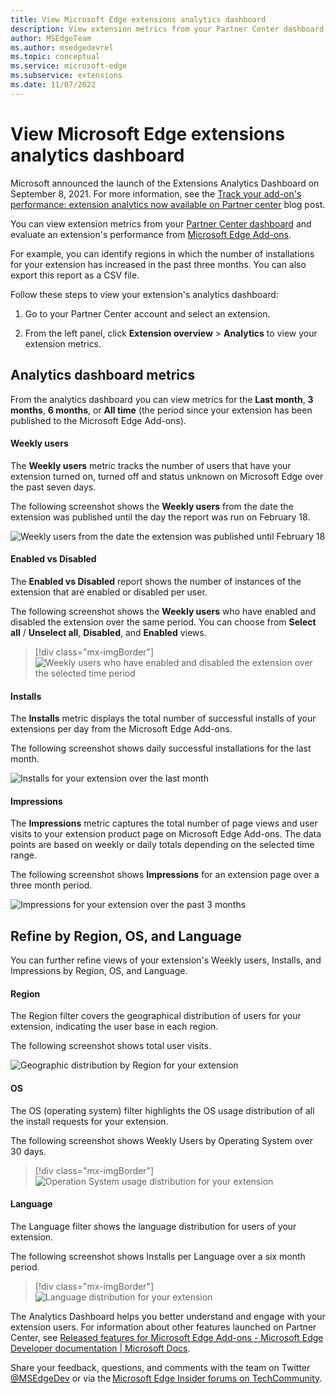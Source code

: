 ```yaml
---
title: View Microsoft Edge extensions analytics dashboard
description: View extension metrics from your Partner Center dashboard and evaluate an extension's performance from Microsoft Edge Add-ons website.
author: MSEdgeTeam
ms.author: msedgedevrel
ms.topic: conceptual
ms.service: microsoft-edge
ms.subservice: extensions
ms.date: 11/07/2022
---
```

# View Microsoft Edge extensions analytics dashboard

Microsoft announced the launch of the Extensions Analytics Dashboard on September 8, 2021. For more information, see the [Track your add-on's performance: extension analytics now available on Partner center](https://techcommunity.microsoft.com/t5/articles/track-your-add-on-s-performance-extension-analytics-now/m-p/2733351) blog post.

You can view extension metrics from your [Partner Center dashboard](https://partner.microsoft.com/dashboard/microsoftedge/overview) and evaluate an extension's performance from [Microsoft Edge Add-ons](https://microsoftedge.microsoft.com/addons/Microsoft-Edge-Extensions-Home).

For example, you can identify regions in which the number of installations for your extension has increased in the past three months. You can also export this report as a CSV file.

Follow these steps to view your extension's analytics dashboard:  

1. Go to your Partner Center account and select an extension.

1. From the left panel, click **Extension overview** > **Analytics** to view your extension metrics.


<!-- ====================================================================== -->
## Analytics dashboard metrics

From the analytics dashboard you can view metrics for the **Last month**, **3 months**, **6 months**, or **All time** (the period since your extension has been published to the Microsoft Edge Add-ons).


<!-- ------------------------------ -->
#### Weekly users

The **Weekly users** metric tracks the number of users that have your extension turned on, turned off and status unknown on Microsoft Edge over the past seven days.

The following screenshot shows the **Weekly users** from the date the extension was published until the day the report was run on February 18.

![Weekly users from the date the extension was published until February 18](./extensions-analytics-images/extensions-analytics-weekly-users.png)


<!-- ------------------------------ -->
#### Enabled vs Disabled

The **Enabled vs Disabled** report shows the number of instances of the extension that are enabled or disabled per user.

The following screenshot shows the **Weekly users** who have enabled and disabled the extension over the same period. You can choose from **Select all** / **Unselect all**, **Disabled**, and **Enabled** views.

> [!div class="mx-imgBorder"]
> ![Weekly users who have enabled and disabled the extension over the selected time period](./extensions-analytics-images/extensions-analytics-enabled-disabled.png)


<!-- ------------------------------ -->
#### Installs

The **Installs** metric displays the total number of successful installs of your extensions per day from the Microsoft Edge Add-ons.

The following screenshot shows daily successful installations for the last month.

![Installs for your extension over the last month](./extensions-analytics-images/extensions-analytics-weekly-users-installs.png)


<!-- ------------------------------ -->
#### Impressions

The **Impressions** metric captures the total number of page views and user visits to your extension product page on Microsoft Edge Add-ons. The data points are based on weekly or daily totals depending on the selected time range.

The following screenshot shows **Impressions** for an extension page over a three month period.

![Impressions for your extension over the past 3 months](./extensions-analytics-images/extensions-analytics-weekly-users-impressions.png)



<!-- ====================================================================== -->
## Refine by Region, OS, and Language

You can further refine views of your extension's Weekly users, Installs, and Impressions by Region, OS, and Language.


<!-- ------------------------------ -->
#### Region

The Region filter covers the geographical distribution of users for your extension, indicating the user base in each region.

The following screenshot shows total user visits.

![Geographic distribution by Region for your extension](./extensions-analytics-images/extensions-analytics-filter-region.png)


<!-- ------------------------------ -->
#### OS

The OS (operating system) filter highlights the OS usage distribution of all the install requests for your extension.

The following screenshot shows Weekly Users by Operating System over 30 days.

> [!div class="mx-imgBorder"]
> ![Operation System usage distribution for your extension](./extensions-analytics-images/extension-analytics-weekly-users-filter-os-30-days.png)


<!-- ------------------------------ -->
#### Language

The Language filter shows the language distribution for users of your extension.

The following screenshot shows Installs per Language over a six month period.

> [!div class="mx-imgBorder"]
> ![Language distribution for your extension](./extensions-analytics-images/extension-analytics-installs-filter-language-6-months.png)

The Analytics Dashboard helps you better understand and engage with your extension users. For information about other 
features launched on Partner Center, see [Released features for Microsoft Edge Add-ons - Microsoft Edge Developer documentation | Microsoft Docs](/microsoft-edge/extensions-chromium/whats-new/released-features).

Share your feedback, questions, and comments with the team on Twitter [@MSEdgeDev](https://twitter.com/msedgedev/) or via the [Microsoft Edge Insider forums on TechCommunity](https://techcommunity.microsoft.com/t5/articles/manifest-v3-changes-are-now-available-in-microsoft-edge/m-p/1780254).
